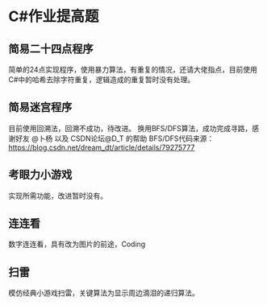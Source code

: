 # C#作业提高题 #
## 简易二十四点程序 ##
简单的24点实现程序，使用暴力算法，有重复的情况，还请大佬指点，目前使用C#中的哈希去除字符重复，逻辑造成的重复暂时没有处理。
## 简易迷宫程序 ##
目前使用回溯法，回溯不成功，待改进。
换用BFS/DFS算法，成功完成寻路，感谢好友 @卜杨 以及 CSDN论坛@D_T 的帮助
BFS/DFS代码来源：https://blog.csdn.net/dream_dt/article/details/79275777
## 考眼力小游戏 ##
实现所需功能，改进暂时没有。
## 连连看 ##
数字连连看，具有改为图片的前途，Coding
## 扫雷 ##
模仿经典小游戏扫雷，关键算法为显示周边滴泪的递归算法。